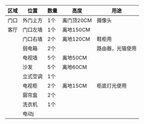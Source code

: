 | 区域 | 位置     | 数量 | 高度       | 用途             |
| ---- | -------- | ---- | ---------- | ---------------- |
| 门口 | 外门上方 | 1个  | 离门顶20CM | 摄像头           |
| 客厅 | 门口左墙 | 1个  | 离地150CM  |                  |
|      | 门口右墙 | 2个  | 离地120CM  | 鞋柜用           |
|      | 弱电箱   | 2个  |            | 路由器，光猫使用 |
|      | 电视墙   | 5个  | 离地50CM   |                  |
|      | 沙发     | 5个  | 离地60CM   |                  |
|      | 立式空调 | 1个  |            |                  |
|      | 电视柜   | 2个  | 离地15CM   | 柜底灯光使用     |
|      | 窗帘盒   | 2个  |            |                  |
|      | 洗衣机   | 1个  |            |                  |
|      | 电动j          |      |            |                  |
